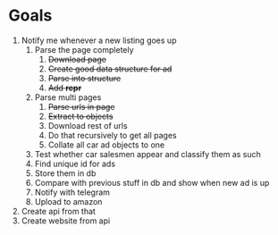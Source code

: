 # Goals
1. Notify me whenever a new listing goes up
    1. Parse the page completely
        1. ~~Download page~~
        3. ~~Create good data structure for ad~~
        3. ~~Parse into structure~~
        4. ~~Add __repr__~~
    2. Parse multi pages
        1. ~~Parse urls in page~~
        2. ~~Extract to objects~~
        3. Download rest of urls
        4. Do that recursively to get all pages
        5. Collate all car ad objects to one
    3. Test whether car salesmen appear and classify them as such
    3. Find unique id for ads
    4. Store them in db
    5. Compare with previous stuff in db and show when new ad is up
    6. Notify with telegram
    7. Upload to amazon
2. Create api from that
3. Create website from api